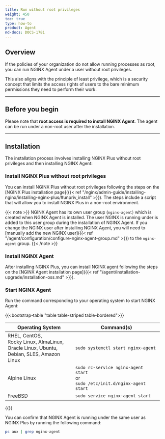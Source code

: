 ```yaml
---
title: Run without root privileges
weight: 450
toc: true
type: how-to
product: Agent
nd-docs: DOCS-1781
---
```


## Overview

If the policies of your organization do not allow running processes as root, you can run NGINX Agent under a user without root privileges.

This also aligns with the principle of least privilege, which is a security concept that limits the access rights of users to the bare minimum permissions they need to perform their work.

---

## Before you begin

Please note that **root access is required to install NGINX Agent**. The agent can be run under a non-root user after the installation.

---

## Installation

The installation process involves installing NGINX Plus without root privileges and then installing NGINX Agent:

### Install NGINX Plus without root privileges

You can install NGINX Plus without root privileges following the steps on the [NGINX Plus installation page]({{< ref "/nginx/admin-guide/installing-nginx/installing-nginx-plus/#unpriv_install" >}}). The steps include a script that will allow you to install NGINX Plus in a non-root environment.

{{< note >}}
NGINX Agent has its own user group (`nginx-agent`) which is created when NGINX Agent is installed. The user NGINX is running under is added to this user group during the installation of NGINX Agent. If you change the NGINX user after installing NGINX Agent, you will need to [manually add the new NGINX user]({{< ref "/agent/configuration/configure-nginx-agent-group.md" >}}) to the `nginx-agent` group.
{{< /note >}}

### Install NGINX Agent

After installing NGINX Plus, you can install NGINX agent following the steps on the [NGINX Agent installation page]({{< ref "/agent/installation-upgrade/installation-oss.md" >}}).

### Start NGINX Agent

Run the command corresponding to your operating system to start NGINX Agent:

{{<bootstrap-table "table table-striped table-bordered">}}

| Operating System                                      | Command(s)                                      |
|------------------------------------------------------|------------------------------------------------|
| RHEL, CentOS,<br>Rocky Linux, AlmaLinux,<br>Oracle Linux, Ubuntu,<br>Debian, SLES, Amazon Linux | ```sudo systemctl start nginx-agent``` |
| Alpine Linux                                        | ```sudo rc-service nginx-agent start```<br>or<br>```sudo /etc/init.d/nginx-agent start``` |
| FreeBSD                                             | ```sudo service nginx-agent start``` |

{{</bootstrap-table>}}

You can confirm that NGINX Agent is running under the same user as NGINX Plus by running the following command:

```bash
ps aux | grep nginx-agent
```
